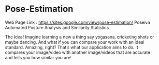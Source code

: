 # Pose-Estimation

Web Page Link : https://sites.google.com/view/pose-estimation/
Poseiva
Automated Posture Analysis and Similarity Statistics

The Idea!
Imagine learning a new a thing say yogasana,
cricketing shots or maybe dancing. And what if you
can compare your work with an ideal standard.
Amazing, right?
That’s what our application aims to do. It
compares your image/video with another
image/videos that are accurate and tells you how
similar you are!
